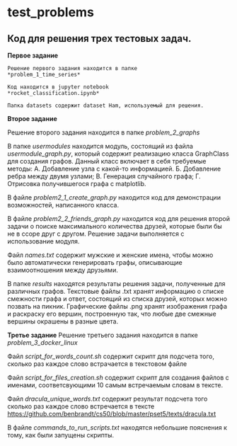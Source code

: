 # test_problems
**Код для решения трех тестовых задач.**
---

**Первое задание**
```
Решение первого задания находится в папке 
*problem_1_time_series*

Код находится в jupyter notebook
*rocket_classification.ipynb*

Папка datasets содержит dataset Ham, используемый для решения.
```
**Второе задание**

Решение второго задания находится в папке
*problem_2_graphs*

В папке *usermodules* находится модуль, состоящий
из файла *usermodule_graph.py*, который содержит
реализацию класса GraphClass для создания графов.
Данный класс включает в себя требуемые методы:
А. Добавление узла с какой-то информацией.
Б. Добавление ребра между двумя узлами;
B. Генерация случайного графа;
Г. Отрисовка получившегося графа с matplotlib.

В файле *problem2_1_create_graph.py*
находится код для демонстрации возможностей, написанного класса.

В файле *problem2_2_friends_graph.py*
находится код для решения второй задачи о поиске максимального
количества друзей, которые были бы не в ссоре друг с другом.
Решение задачи выполняется с использование модуля.

Файл *names.txt* содержит мужские и женские имена, чтобы можно было
автоматически генерировать графы, описывающие взаимоотношения между
друзьями.

В папке *results* находятся результаты решения задачи, полученные 
для различных графов.
Текстовые файлы .txt хранят информацию о списке смежности графа
и ответ, состоящий из списка друзей, которых можно позвать на пикник.
Графические файлы .png хранят изображения графа и раскраску его вершин,
построенную так, что любые две смежные вершины окрашены в разные цвета.


**Третье задание**
Решение третьего задания находится в папке 
*problem_3_docker_linux*

Файл *script_for_words_count.sh* содержит скрипт
для подсчета того, сколько раз каждое слово встрачается
в текстовом файле

Файл *script_for_files_creation.sh* содержит скрипт
для создания файлов с именами, соответсвующими 10
самым встречаемым словам в тексте.

Файл *dracula_unique_words.txt* содержит результат подсчета
того сколько раз каждое слово встречается в тексте 
https://github.com/benbrandt/cs50/blob/master/pset5/texts/dracula.txt

В файле *commands_to_run_scripts.txt* находятся небольшие пояснения к
тому, как были запущены скрипты. 
